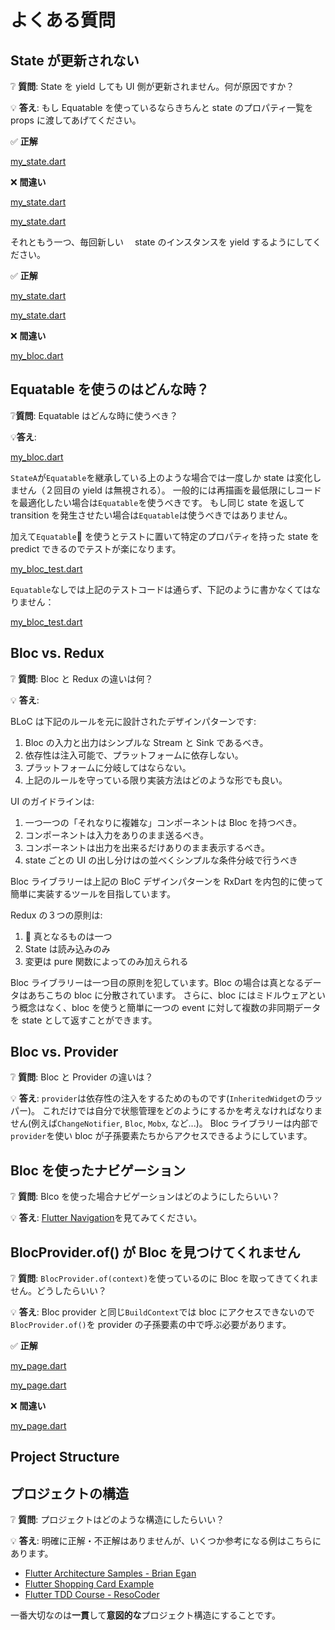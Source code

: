 # よくある質問

## State が更新されない

❔ **質問**: State を yield しても UI 側が更新されません。何が原因ですか？

💡 **答え**: もし Equatable を使っているならきちんと state のプロパティ一覧を props に渡してあげてください。

✅ **正解**

[my_state.dart](../_snippets/faqs/state_not_updating_good_1.dart.md ':include')

❌ **間違い**

[my_state.dart](../_snippets/faqs/state_not_updating_bad_1.dart.md ':include')

[my_state.dart](../_snippets/faqs/state_not_updating_bad_2.dart.md ':include')

それともう一つ、毎回新しい　 state のインスタンスを yield するようにしてください。

✅ **正解**

[my_state.dart](../_snippets/faqs/state_not_updating_bad_1.dart.md ':include')

[my_state.dart](../_snippets/faqs/state_not_updating_bad_2.dart.md ':include')

❌ **間違い**

[my_bloc.dart](../_snippets/faqs/state_not_updating_bad_3.dart.md ':include')

## Equatable を使うのはどんな時？

❔**質問**: Equatable はどんな時に使うべき？

💡**答え**:

[my_bloc.dart](../_snippets/faqs/equatable_yield.dart.md ':include')

`StateA`が`Equatable`を継承している上のような場合では一度しか state は変化しません（２回目の yield は無視される）。
一般的には再描画を最低限にしコードを最適化したい場合は`Equatable`を使うべきです。
もし同じ state を返して transition を発生させたい場合は`Equatable`は使うべきではありません。

加えて`Equatable` を使うとテストに置いて特定のプロパティを持った state を predict できるのでテストが楽になります。

[my_bloc_test.dart](../_snippets/faqs/equatable_bloc_test.dart.md ':include')

`Equatable`なしでは上記のテストコードは通らず、下記のように書かなくてはなりません：

[my_bloc_test.dart](../_snippets/faqs/without_equatable_bloc_test.dart.md ':include')

## Bloc vs. Redux

❔ **質問**: Bloc と Redux の違いは何？

💡 **答え**:

BLoC は下記のルールを元に設計されたデザインパターンです:

1. Bloc の入力と出力はシンプルな Stream と Sink であるべき。
2. 依存性は注入可能で、プラットフォームに依存しない。
3. プラットフォームに分岐してはならない。
4. 上記のルールを守っている限り実装方法はどのような形でも良い。

UI のガイドラインは:

1. 一つ一つの「それなりに複雑な」コンポーネントは Bloc を持つべき。
2. コンポーネントは入力をありのまま送るべき。
3. コンポーネントは出力を出来るだけありのまま表示するべき。
4. state ごとの UI の出し分けはの並べくシンプルな条件分岐で行うべき

Bloc ライブラリーは上記の BloC デザインパターンを RxDart を内包的に使って簡単に実装するツールを目指しています。

Redux の３つの原則は:

1.  真となるものは一つ
2. State は読み込みのみ
3. 変更は pure 関数によってのみ加えられる

Bloc ライブラリーは一つ目の原則を犯しています。Bloc の場合は真となるデータはあちこちの bloc に分散されています。
さらに、bloc にはミドルウェアという概念はなく、bloc を使うと簡単に一つの event に対して複数の非同期データを state として返すことができます。

## Bloc vs. Provider

❔ **質問**: Bloc と Provider の違いは？

💡 **答え**: `provider`は依存性の注入をするためのものです(`InheritedWidget`のラッパー)。
これだけでは自分で状態管理をどのようにするかを考えなければなりません(例えば`ChangeNotifier`, `Bloc`, `Mobx`, など...)。
Bloc ライブラリーは内部で`provider`を使い bloc が子孫要素たちからアクセスできるようにしています。

## Bloc を使ったナビゲーション

❔ **質問**: Blco を使った場合ナビゲーションはどのようにしたらいい？

💡 **答え**: [Flutter Navigation](recipesflutternavigation.md)を見てみてください。

## BlocProvider.of() が Bloc を見つけてくれません

❔ **質問**: `BlocProvider.of(context)`を使っているのに Bloc を取ってきてくれません。どうしたらいい？

💡 **答え**: Bloc provider と同じ`BuildContext`では bloc にアクセスできないので`BlocProvider.of()`を provider の子孫要素の中で呼ぶ必要があります。

✅ **正解**

[my_page.dart](../_snippets/faqs/bloc_provider_good_1.dart.md ':include')

[my_page.dart](../_snippets/faqs/bloc_provider_good_2.dart.md ':include')

❌ **間違い**

[my_page.dart](../_snippets/faqs/bloc_provider_bad_1.dart.md ':include')

## Project Structure

## プロジェクトの構造

❔ **質問**: プロジェクトはどのような構造にしたらいい？

💡 **答え**: 明確に正解・不正解はありませんが、いくつか参考になる例はこちらにあります。

- [Flutter Architecture Samples - Brian Egan](https://github.com/brianegan/flutter_architecture_samples/tree/master/bloc_library)
- [Flutter Shopping Card Example](https://github.com/felangel/bloc/tree/master/examples/flutter_shopping_cart)
- [Flutter TDD Course - ResoCoder](https://github.com/ResoCoder/flutter-tdd-clean-architecture-course)

一番大切なのは**一貫**して**意図的な**プロジェクト構造にすることです。
